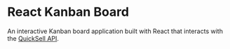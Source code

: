 # React Kanban Board

An interactive Kanban board application built with React that interacts with the [QuickSell API]().

